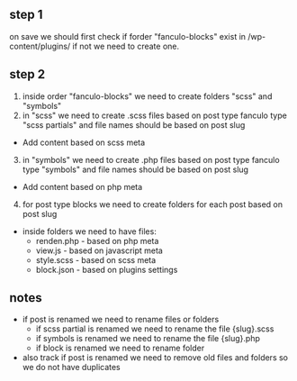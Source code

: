 ## step 1
on save we should first check if forder "fanculo-blocks" exist in /wp-content/plugins/ if not we need to create one. 

## step 2

1. inside order "fanculo-blocks" we need to create folders "scss" and "symbols"
2. in "scss" we need to create .scss files based on post type fanculo type "scss partials" and file names should be based on post slug
- Add content based on scss meta
3. in "symbols" we need to create .php files based on post type fanculo type "symbols" and file names should be based on post slug
- Add content based on php meta
4. for post type blocks we need to create folders for each post based on post slug
- inside folders we need to have files:
    - renden.php - based on php meta
    - view.js - based on javascript meta
    - style.scss - based on scss meta
    - block.json - based on plugins settings

## notes 
- if post is renamed we need to rename files or folders
    - if scss partial is renamed we need to rename the file {slug}.scss
    - if symbols is renamed we need to rename the file {slug}.php
    - if block is renamed we need to rename folder
- also track if post is renamed we need to remove old files and folders so we do not have duplicates
